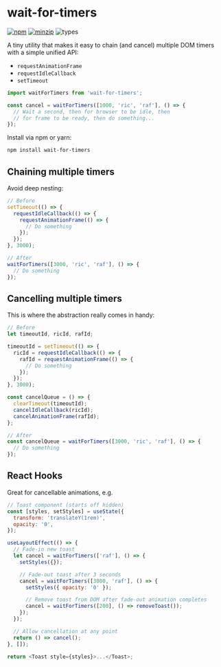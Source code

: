 # wait-for-timers

[![npm](https://img.shields.io/npm/v/wait-for-timers.svg)](https://www.npmjs.com/package/wait-for-timers)
[![minzip](https://img.shields.io/bundlephobia/minzip/wait-for-timers.svg)](https://www.npmjs.com/package/wait-for-timers)
![types](https://img.shields.io/badge/types-typescript-blueviolet)

A tiny utility that makes it easy to chain (and cancel) multiple DOM timers with a simple unified API:

- `requestAnimationFrame`
- `requestIdleCallback`
- `setTimeout`

```js
import waitForTimers from 'wait-for-timers';

const cancel = waitForTimers([1000, 'ric', 'raf'], () => {
  // Wait a second, then for browser to be idle, then
  // for frame to be ready, then do something...
});
```

Install via npm or yarn:

```bash
npm install wait-for-timers
```

## Chaining multiple timers

Avoid deep nesting:

```js
// Before
setTimeout(() => {
  requestIdleCallback(() => {
    requestAnimationFrame(() => {
      // Do something
    });
  });
}, 3000);
```

```js
// After
waitForTimers([3000, 'ric', 'raf'], () => {
  // Do something
});
```

## Cancelling multiple timers

This is where the abstraction really comes in handy:

```js
// Before
let timeoutId, ricId, rafId;

timeoutId = setTimeout(() => {
  ricId = requestIdleCallback(() => {
    rafId = requestAnimationFrame(() => {
      // Do something
    });
  });
}, 3000);

const cancelQueue = () => {
  clearTimeout(timeoutId);
  cancelIdleCallback(ricId);
  cancelAnimationFrame(rafId);
};
```

```js
// After
const cancelQueue = waitForTimers([3000, 'ric', 'raf'], () => {
  // Do something
});
```

## React Hooks

Great for cancellable animations, e.g.

```js
// Toast component (starts off hidden)
const [styles, setStyles] = useState({
  transform: 'translateY(1rem)',
  opacity: '0',
});

useLayoutEffect(() => {
  // Fade-in new toast
  let cancel = waitForTimers(['raf'], () => {
    setStyles({});

    // Fade-out toast after 3 seconds
    cancel = waitForTimers([3000, 'raf'], () => {
      setStyles({ opacity: '0' });

      // Remove toast from DOM after fade-out animation completes
      cancel = waitForTimers([200], () => removeToast());
    });
  });

  // Allow cancellation at any point
  return () => cancel();
}, []);

return <Toast style={styles}>...</Toast>;
```
